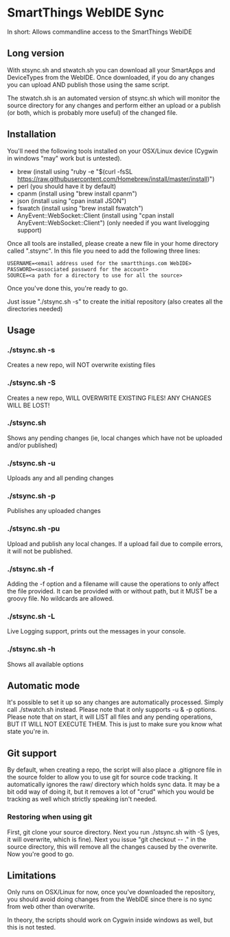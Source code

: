 # SmartThings WebIDE Sync
In short:
Allows commandline access to the SmartThings WebIDE

## Long version
With stsync.sh and stwatch.sh you can download all your SmartApps and
DeviceTypes from the WebIDE. Once downloaded, if you do any changes
you can upload AND publish those using the same script.

The stwatch.sh is an automated version of stsync.sh which will monitor
the source directory for any changes and perform either an upload or
a publish (or both, which is probably more useful) of the changed file.

## Installation

You'll need the following tools installed on your OSX/Linux device (Cygwin in windows "may" work but is untested).

- brew (install using "ruby -e "$(curl -fsSL https://raw.githubusercontent.com/Homebrew/install/master/install)")
- perl (you should have it by default)
- cpanm (install using "brew install cpanm")
- json (install using "cpan install JSON")
- fswatch (install using "brew install fswatch")
- AnyEvent::WebSocket::Client (install using "cpan install AnyEvent::WebSocket::Client")
  (only needed if you want livelogging support)

Once all tools are installed, please create a new file in your home
directory called ".stsync". In this file you need to add the following
three lines:

```
USERNAME=<email address used for the smartthings.com WebIDE>
PASSWORD=<associated password for the account>
SOURCE=<a path for a directory to use for all the source>
```

Once you've done this, you're ready to go. 

Just issue "./stsync.sh -s" to create the initial repository
(also creates all the directories needed)

## Usage

### ./stsync.sh -s
Creates a new repo, will NOT overwrite existing files

### ./stsync.sh -S
Creates a new repo, WILL OVERWRITE EXISTING FILES! ANY CHANGES WILL BE LOST!

### ./stsync.sh
Shows any pending changes (ie, local changes which have not be uploaded and/or published)

### ./stsync.sh -u
Uploads any and all pending changes

### ./stsync.sh -p
Publishes any uploaded changes

### ./stsync.sh -pu
Upload and publish any local changes. If a upload fail due to compile errors, it will not be published.

### ./stsync.sh -f
Adding the -f option and a filename will cause the operations to only affect the file provided. It can be provided with or without path, but it MUST be a groovy file. No wildcards are allowed.

### ./stsync.sh -L
Live Logging support, prints out the messages in your console.

### ./stsync.sh -h
Shows all available options

## Automatic mode
It's possible to set it up so any changes are automatically processed. Simply call ./stwatch.sh instead. Please note that it only supports -u & -p options. Please note that on start, it will LIST all files and any pending operations, BUT IT WILL NOT EXECUTE THEM. This is just to make sure you know what state you're in.

## Git support
By default, when creating a repo, the script will also place a .gitignore file in the source folder to allow you to use git for source code tracking. It automatically
ignores the raw/ directory which holds sync data. It may be a bit odd way of doing it, but it removes a lot of "crud" which you would be tracking as well which strictly speaking isn't needed.

### Restoring when using git
First, git clone your source directory. Next you run ./stsync.sh with -S (yes, it will overwrite, which is fine). Next you issue "git checkout -- ." in the source directory, this will remove all the changes caused by the overwrite. Now you're good to go.

## Limitations
Only runs on OSX/Linux for now, once you've downloaded the repository, you should avoid doing changes from the WebIDE since there is no sync from web other than overwrite. 

In theory, the scripts should work on Cygwin inside windows as well, but this is not tested.
